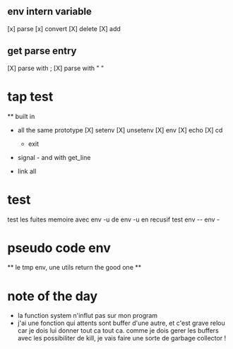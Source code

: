 ## env intern variable
[x] parse
[x] convert 
[X]  delete 
[X]  add

## get parse entry
[X] parse with ;
[X] parse with " "

# tap test
** built in 
   - all the same prototype
       [X] setenv
       [X] unsetenv
       [X] env 
       [X] echo
       [X] cd
       * exit

- signal - and with get_line
- link all


# test 
test les fuites memoire avec env -u de env -u en recusif
test env -- env -



# pseudo code env 
** le tmp env, une utils return the good one
** 

# note of the day

- la function system n'influt pas sur mon program
-   j'ai une fonction qui attents sont buffer d'une autre, et c'est grave relou 
    car je dois lui donner tout ca tout ca. 
    comme je dois gerer les buffers avec les possibiliter de kill, 
    je vais faire une sorte de garbage collector !
    
